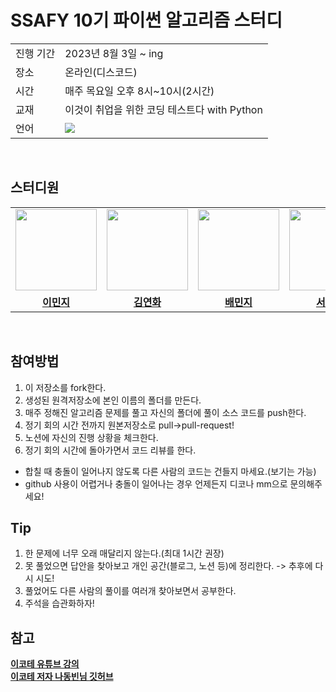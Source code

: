 # SSAFY 10기 파이썬 알고리즘 스터디
<table>
  <tr>
    <td>진행 기간</td>
    <td>2023년 8월 3일 ~ ing </td>
  </tr>
  <tr>
    <td>장소</td>
    <td>온라인(디스코드)</td>
  </tr>
  <tr>
    <td>시간</td>
    <td>매주 목요일 오후 8시~10시(2시간)</b></a></td>
  </tr>
  <tr>
    <td>교재</td>
    <td>이것이 취업을 위한 코딩 테스트다 with Python</td>
  </tr>
  <tr>
    <td>언어</td>
    <td><img src="https://img.shields.io/badge/Python-3776AB?style=for-the-badge&logo=python&logoColor=white">
    </td>
  </tr>
</table>

<br/>

## 스터디원
<table>
 <tr>
    <td align="center"><a href="https://github.com/namoo1818"><img src="https://avatars.githubusercontent.com/namoo1818" width="130px;" alt=""></a></td>
    <td align="center"><a href="https://github.com/myeon0109"><img src="https://avatars.githubusercontent.com/myeon0109" width="130px;" alt=""></a></td>
    <td align="center"><a href="https://github.com/MJBae327"><img src="https://avatars.githubusercontent.com/MJBae327" width="130px;" alt=""></a></td>
    <td align="center"><a href="https://github.com/myeon0109"><img src="https://avatars.githubusercontent.com/myeon0109" width="130px;" alt=""></a></td>
  </tr>
  <tr>
    <td align="center"><a href="https://github.com/namoo1818"><b>이민지</b></a></td>
    <td align="center"><a href="https://github.com/myeon0109"><b>김연화</b></a></td>
    <td align="center"><a href="https://github.com/MJBae327"><b>배민지</b></a></td>
    <td align="center"><a href="https://github.com/myeon0109"><b>서민주</b></a></td>
  </tr>
</table>

<br/>

## 참여방법
1. 이 저장소를 fork한다.
2. 생성된 원격저장소에 본인 이름의 폴더를 만든다.
3. 매주 정해진 알고리즘 문제를 풀고 자신의 폴더에 풀이 소스 코드를 push한다.
4. 정기 회의 시간 전까지 원본저장소로 pull->pull-request!
5. 노션에 자신의 진행 상황을 체크한다.
6. 정기 회의 시간에 돌아가면서 코드 리뷰를 한다.
- 합칠 때 충돌이 일어나지 않도록 다른 사람의 코드는 건들지 마세요.(보기는 가능)
- github 사용이 어렵거나 충돌이 일어나는 경우 언제든지 디코나 mm으로 문의해주세요!

## Tip
1. 한 문제에 너무 오래 매달리지 않는다.(최대 1시간 권장)
2. 못 풀었으면 답안을 찾아보고 개인 공간(블로그, 노션 등)에 정리한다. -> 추후에 다시 시도!
3. 풀었어도 다른 사람의 풀이를 여러개 찾아보면서 공부한다.
4. 주석을 습관화하자!

## 참고
<a href="https://youtube.com/playlist?list=PLRx0vPvlEmdAghTr5mXQxGpHjWqSz0dgC"><b>이코테 유튜브 강의</b>  
<a href="https://github.com/ndb796/python-for-coding-test"><b>이코테 저자 나동빈님 깃허브</b>

